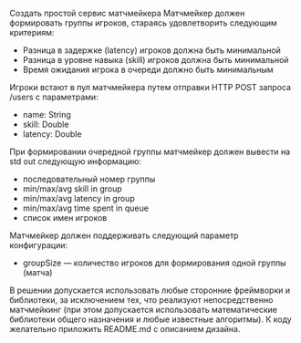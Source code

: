 Создать простой сервис матчмейкера
Матчмейкер должен формировать группы игроков, стараясь удовлетворить следующим
критериям:
* Разница в задержке (latency) игроков должна быть минимальной
* Разница в уровне навыка (skill) игроков должна быть минимальной
* Время ожидания игрока в очереди должно быть минимальным

Игроки встают в пул матчмейкера путем отправки HTTP POST запроса /users с параметрами:
* name: String
* skill: Double
* latency: Double

При формировании очередной группы матчмейкер должен вывести на std out следующую
информацию:
* последовательный номер группы
* min/max/avg skill in group
* min/max/avg latency in group
* min/max/avg time spent in queue
* список имен игроков

Матчмейкер должен поддерживать следующий параметр конфигурации:
* groupSize — количество игроков для формирования одной группы (матча)

В решении допускается использовать любые сторонние фреймворки и библиотеки, за
исключением тех, что реализуют непосредственно матчмейкинг (при этом допускается
использовать математические библиотеки общего назначения и любые известные
алгоритмы). К коду желательно приложить README.md с описанием дизайна.